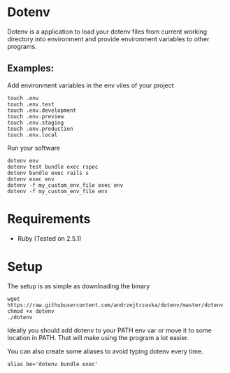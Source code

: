 # Dotenv

Dotenv is a application to load your dotenv files from current working directory into environment and provide environment variables to other programs.

## Examples:

Add environment variables in the env viles of your project

    touch .env
    touch .env.test
    touch .env.development
    touch .env.preview
    touch .env.staging
    touch .env.production
    touch .env.local

Run your software

    dotenv env
    dotenv test bundle exec rspec
    dotenv bundle exec rails s
    dotenv exec env
    dotenv -f my_custom_env_file exec env
    dotenv -f my_custom_env_file env

# Requirements

- Ruby (Tested on 2.5.1)

# Setup

The setup is as simple as downloading the binary

    wget https://raw.githubusercontent.com/andrzejtrzaska/dotenv/master/dotenv
    chmod +x dotenv
    ./dotenv


Ideally you should add dotenv to your PATH env var or move it to some location in PATH. That will make using the program a lot easier.

You can also create some aliases to avoid typing dotenv every time.

    alias be='dotenv bundle exec'
